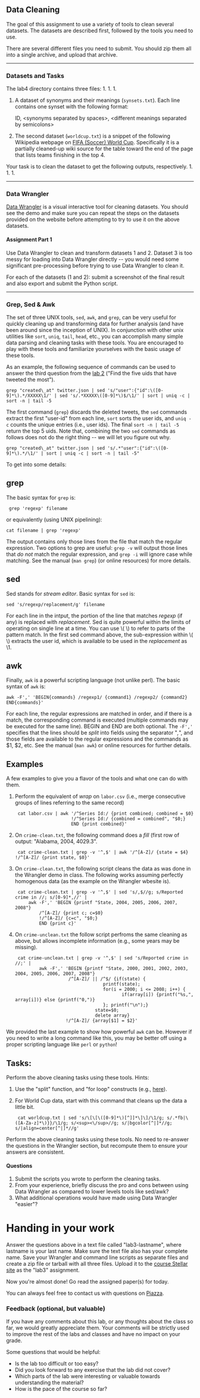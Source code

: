 ## Data Cleaning

The goal of this assignment to use a variety of tools to clean several datasets. The datasets are described first, followed
by the tools you need to use. 

There are several different files you need to submit. You should zip them all into a single archive, and upload that archive.

---

### Datasets and Tasks

The lab4 directory contains three files:
    1.
    1.
    1.

1. A dataset of synonyms and their meanings (`synsets.txt`). Each line contains one synset with the following format:

    ID, &lt;synonyms separated by spaces&gt;, &lt;different meanings separated by semicolons&gt;

1. The second dataset (`worldcup.txt`) is a snippet of the following Wikipedia webpage on [FIFA (Soccer) World Cup](http://en.wikipedia.org/wiki/FIFA_World_Cup).
Specifically it is a partially cleaned-up wiki source for the table toward the end of the page that lists teams finishing in the top 4. 


Your task is to clean the dataset to get the following outputs, respectively.
    1.
    1.
    1.

---

### Data Wrangler

[Data Wrangler](http://vis.stanford.edu/wrangler/app/) is a visual interactive tool for cleaning datasets. You should see the demo
and make sure you can repeat the steps on the datasets provided on the website before attempting to try to use it on the above
datasets.

#### Assignment Part 1
Use Data Wrangler to clean and transform datasets 1 and 2. Dataset 3 is too messy for loading into Data Wrangler directly -- you would need some
significant pre-processing before trying to use Data Wrangler to clean it.

For each of the datasets (1 and 2): submit a screenshot of the final result and also export and submit the Python script.

---

### Grep, Sed & Awk

The set of three UNIX tools, `sed`, `awk`, and `grep`, can be very useful for quickly cleaning up and transforming data for further analysis
(and have been around since the inception of UNIX). 
In conjunction with other unix utilities like `sort`, `uniq`, `tail`, `head`, etc., you can accomplish many simple data parsing and cleaning 
tasks with these tools. 
You are encouraged to play with these tools and familiarize yourselves with the basic usage of these tools.


As an example, the following sequence of commands can be used to answer the third question from the [lab 2](../lab2/) ("Find the five uids that have tweeted the most").

	grep "created\_at" twitter.json | sed 's/"user":{"id":\([0-9]*\).*/XXXXX\1/' | sed 's/.*XXXXX\([0-9]*\)$/\1/' | sort | uniq -c | sort -n | tail -5

The first command (`grep`) discards the deleted tweets, the `sed` commands extract the first "user-id" from each line, `sort` sorts the user ids, and `uniq -c` counts the unique entries (i.e., user ids). The final `sort -n | tail -5` return the top 5 uids.
Note that, combining the two `sed` commands as follows does not do the right thing -- we will let you figure out why.

	grep "created\_at" twitter.json | sed 's/.*"user":{"id":\([0-9]*\).*/\1/' | sort | uniq -c | sort -n | tail -5"

To get into some details:

## grep

The basic syntax for `grep` is: 

	 grep 'regexp' filename

or equivalently (using UNIX pipelining):

	cat filename | grep 'regexp'

The output contains only those lines from the file that match the regular expression. Two options to grep are useful: `grep -v` will output those lines that
*do not* match the regular expression, and `grep -i` will ignore case while matching. See the manual (`man grep`) (or online resources) for more details.

## sed
Sed stands for _stream editor_. Basic syntax for `sed` is:

	sed 's/regexp/replacement/g' filename

For each line in the intput, the portion of the line that matches _regexp_ (if any) is replaced with _replacement_. Sed is quite powerful within the limits of
operating on single line at a time. You can use \\( \\) to refer to parts of the pattern match. In the first sed command above, the sub-expression within \\( \\)
extracts the user id, which is available to be used in the _replacement_ as \1. 


## awk 

Finally, `awk` is a powerful scripting language (not unlike perl). The basic syntax of `awk` is: 

	awk -F',' 'BEGIN{commands} /regexp1/ {command1} /regexp2/ {command2} END{commands}' 

For each line, the regular expressions are matched in order, and if there is a match, the corresponding command is executed (multiple commands may be executed
for the same line). BEGIN and END are both optional. The `-F','` specifies that the lines should be _split_ into fields using the separator "_,_", and those fields are available to the regular
expressions and the commands as $1, $2, etc. See the manual (`man awk`) or online resources for further details. 



## Examples 

A few examples to give you a flavor of the tools and what one can do with them.

1. Perform the equivalent of _wrap_ on `labor.csv` (i.e., merge consecutive groups of lines referring to the same record)

    	cat labor.csv | awk '/^Series Id:/ {print combined; combined = $0} 
                            !/^Series Id:/ {combined = combined", "$0;}
    	                    END {print combined}'

1. On  `crime-clean.txt`, the following command does a _fill_ (first row of output: "Alabama, 2004, 4029.3".

    	cat crime-clean.txt | grep -v '^,$' | awk '/^[A-Z]/ {state = $4} !/^[A-Z]/ {print state, $0}'
    
1. On `crime-clean.txt`, the following script cleans the data as was done in the Wrangler demo in class. The following works assuming perfectly homogenous data (as the example on the Wrangler wbesite is).

    	cat crime-clean.txt | grep -v '^,$' | sed 's/,$//g; s/Reported crime in //; s/[0-9]*,//' | 
            awk -F',' 'BEGIN {printf "State, 2004, 2005, 2006, 2007, 2008"} 
                /^[A-Z]/ {print c; c=$0}  
                !/^[A-Z]/ {c=c", "$0;}    
                END {print c}'

1. On `crime-unclean.txt` the follow script perfroms the same cleaning as above, but
allows incomplete information (e.g., some years may be missing).

    	cat crime-unclean.txt | grep -v '^,$' | sed 's/Reported crime in //;' | 
                awk -F',' 'BEGIN {printf "State, 2000, 2001, 2002, 2003, 2004, 2005, 2006, 2007, 2008"} 
                           /^[A-Z]/ || /^$/ {if(state) {
                                        printf(state); 
                                        for(i = 2000; i <= 2008; i++) {
                                               if(array[i]) {printf("%s,", array[i])} else {printf("0,")}
                                        }; printf("\n");} 
                                     state=$0; 
                                     delete array} 
                          !/^[A-Z]/ {array[$1] = $2}'

We provided the last example to show how powerful `awk` can be. However if you need to write a long command like this, you may be better
off using a proper scripting language like `perl` or `python`!

    
## Tasks:

Perform the above cleaning tasks using these tools. Hints:

1. Use the "split" function, and "for loop" constructs (e.g., [here](http://www.math.utah.edu/docs/info/gawk_12.html)).

2. For World Cup data, start with this command that cleans up the data a little bit.

        cat worldcup.txt | sed 's/\[\[\([0-9]*\)[^]]*\]\]/\1/g; s/.*fb|\([A-Za-z]*\)}}/\1/g; s/<sup><\/sup>//g; s/|bgcolor[^|]*//g; s/|align=center[^|]*//g'

Perform the above cleaning tasks using these tools.   No need to re-answer the questions in the Wrangler section, but recompute them to ensure your answers are consistent.

#### Questions

1. Submit the scripts you wrote to perform the cleaning tasks.
2. From your experience, briefly discuss the pro and cons between using Data Wrangler as compared to lower levels tools like sed/awk?
3. What additional operations would have made using Data Wrangler "easier"?


# Handing in your work

Answer the questions above in a text file called "lab3-lastname", where lastname is your last name.  Make sure the text file also has your complete name.   Save your Wrangler and command line scripts as separate files and create a zip file or tarball with all three files.   Upload it to the [course Stellar site](http://stellar.mit.edu/S/course/6/fa13/6.885/) as the "lab3" assignment.

Now you're almost done!  Go read the assigned paper(s) for today.

You can always feel free to contact us with questions on [Piazza](https://piazza.com/class/hl6u4m7ft8n373).

### Feedback (optional, but valuable)

If you have any comments about this lab, or any thoughts about the
class so far, we would greatly appreciate them.  Your comments will
be strictly used to improve the rest of the labs and classes and have
no impact on your grade. 

Some questions that would be helpful:

* Is the lab too difficult or too easy?  
* Did you look forward to any exercise that the lab did not cover?
* Which parts of the lab were interesting or valuable towards understanding the material?
* How is the pace of the course so far?

